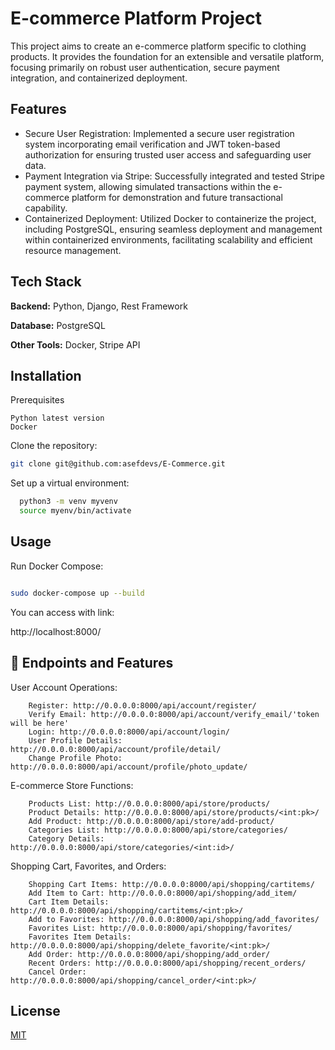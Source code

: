 
# E-commerce Platform Project

This project aims to create an e-commerce platform specific to clothing products. It provides the foundation for an extensible and versatile platform, focusing primarily on robust user authentication, secure payment integration, and containerized deployment.


## Features

- Secure User Registration: Implemented a secure user registration system incorporating email verification and JWT token-based authorization for ensuring trusted user access and safeguarding user data.
- Payment Integration via Stripe: Successfully integrated and tested Stripe payment system, allowing simulated transactions within the e-commerce platform for demonstration and future transactional capability.
- Containerized Deployment: Utilized Docker to containerize the project, including PostgreSQL, ensuring seamless deployment and management within containerized environments, facilitating scalability and efficient resource management.


## Tech Stack

**Backend:** Python, Django, Rest Framework

**Database:** PostgreSQL

**Other Tools:** Docker, Stripe API


## Installation

Prerequisites

    Python latest version
    Docker 

Clone the repository:
```bash 
git clone git@github.com:asefdevs/E-Commerce.git

```
Set up a virtual environment:

```bash
  python3 -m venv myvenv 
  source myenv/bin/activate
```

    
## Usage

Run Docker Compose:

```bash

sudo docker-compose up --build

```


You can access with link:

http://localhost:8000/


## 🔗 Endpoints and Features


User Account Operations:

        Register: http://0.0.0.0:8000/api/account/register/
        Verify Email: http://0.0.0.0:8000/api/account/verify_email/'token will be here'
        Login: http://0.0.0.0:8000/api/account/login/
        User Profile Details: http://0.0.0.0:8000/api/account/profile/detail/
        Change Profile Photo: http://0.0.0.0:8000/api/account/profile/photo_update/


E-commerce Store Functions:

        Products List: http://0.0.0.0:8000/api/store/products/
        Product Details: http://0.0.0.0:8000/api/store/products/<int:pk>/
        Add Product: http://0.0.0.0:8000/api/store/add-product/
        Categories List: http://0.0.0.0:8000/api/store/categories/
        Category Details: http://0.0.0.0:8000/api/store/categories/<int:id>/


Shopping Cart, Favorites, and Orders:

        Shopping Cart Items: http://0.0.0.0:8000/api/shopping/cartitems/
        Add Item to Cart: http://0.0.0.0:8000/api/shopping/add_item/
        Cart Item Details: http://0.0.0.0:8000/api/shopping/cartitems/<int:pk>/
        Add to Favorites: http://0.0.0.0:8000/api/shopping/add_favorites/
        Favorites List: http://0.0.0.0:8000/api/shopping/favorites/
        Favorites Item Details: http://0.0.0.0:8000/api/shopping/delete_favorite/<int:pk>/
        Add Order: http://0.0.0.0:8000/api/shopping/add_order/
        Recent Orders: http://0.0.0.0:8000/api/shopping/recent_orders/
        Cancel Order: http://0.0.0.0:8000/api/shopping/cancel_order/<int:pk>/
## License

[MIT](https://choosealicense.com/licenses/mit/)


